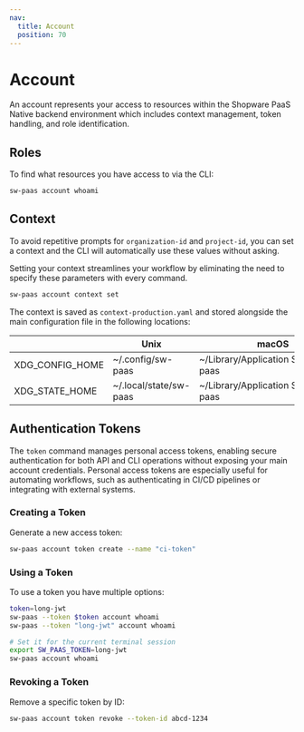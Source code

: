```yaml
---
nav:
  title: Account
  position: 70
---
```


# Account

An account represents your access to resources within the Shopware PaaS Native backend environment which includes context management, token handling, and role identification.

## Roles

To find what resources you have access to via the CLI:

```sh
sw-paas account whoami
```

## Context

To avoid repetitive prompts for `organization-id` and `project-id`, you can set a context and the CLI will automatically use these values without asking.

Setting your context streamlines your workflow by eliminating the need to specify these parameters with every command.

```sh
sw-paas account context set
```

The context is saved as `context-production.yaml` and stored alongside the main configuration file in the following locations:

|                 | Unix                   | macOS                                      | Windows        |
|-----------------|------------------------|--------------------------------------------|----------------|
| XDG_CONFIG_HOME | ~/.config/sw-paas      | ~/Library/Application&nbsp;Support/sw-paas | %LOCALAPPDATA% |
| XDG_STATE_HOME  | ~/.local/state/sw-paas | ~/Library/Application&nbsp;Support/sw-paas | %LOCALAPPDATA% |

## Authentication Tokens

The `token` command manages personal access tokens, enabling secure authentication for both API and CLI operations without exposing your main account credentials. Personal access tokens are especially useful for automating workflows, such as authenticating in CI/CD pipelines or integrating with external systems.

### Creating a Token

Generate a new access token:

```sh
sw-paas account token create --name "ci-token"
```

### Using a Token

To use a token you have multiple options:

```sh
token=long-jwt
sw-paas --token $token account whoami
sw-paas --token "long-jwt" account whoami

# Set it for the current terminal session
export SW_PAAS_TOKEN=long-jwt
sw-paas account whoami
```

### Revoking a Token

Remove a specific token by ID:

```sh
sw-paas account token revoke --token-id abcd-1234
```
